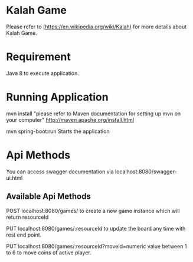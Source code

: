 # Kalah Game
Please refer to (https://en.wikipedia.org/wiki/Kalah) for more details about Kalah Game.

# Requirement

Java 8 to execute application.

# Running Application

mvn install "please refer to Maven documentation for setting up mvn on your computer" http://maven.apache.org/install.html

mvn spring-boot:run Starts the application

# Api Methods
You can access swagger documentation via localhost:8080/swagger-ui.html

## Available Api Methods

POST localhost:8080/games/ to create a new game instance which will return resourceId

PUT localhost:8080/games/:resourceId to update the board any time with rest end point.

PUT localhost:8080/games/:resourceId?moveId=numeric value between 1 to 6 to move coins of active player.